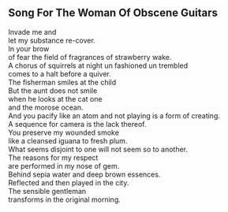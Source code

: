 Song For The Woman Of Obscene Guitars
-------------------------------------
Invade me and  
let my substance re-cover.  
In your brow  
of fear the field of fragrances of strawberry wake.  
A chorus of squirrels at night un fashioned un trembled  
comes to a halt before a quiver.  
The fisherman smiles at the child  
But the aunt does not smile  
when he looks at the cat one  
and the morose ocean.  
And you pacify like an atom and not playing is a form of creating.  
A sequence for camera is the lack thereof.  
You preserve my wounded smoke  
like a cleansed iguana to fresh plum.  
What seems disjoint to one will not seem so to another.  
The reasons for my respect  
are performed in my nose of gem.  
Behind sepia water and deep brown essences.  
Reflected and then played in the city.  
The sensible gentleman  
transforms in the original morning.  
